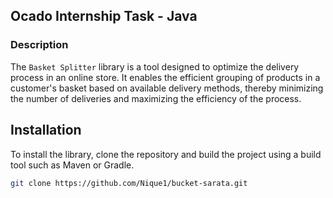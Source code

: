 ## Ocado Internship Task - Java

### Description
The `Basket Splitter` library is a tool designed to optimize the delivery process in an online store.
It enables the efficient grouping of products in a customer's basket based on available delivery methods, thereby minimizing the number of deliveries and maximizing the efficiency of the process.

## Installation
To install the library, clone the repository and build the project using a build tool such as Maven or Gradle.

```bash
git clone https://github.com/Nique1/bucket-sarata.git

